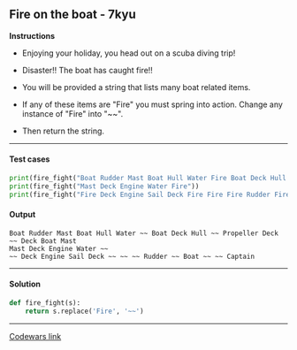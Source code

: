 ## Fire on the boat - 7kyu

**Instructions**

- Enjoying your holiday, you head out on a scuba diving trip!

- Disaster!! The boat has caught fire!!

- You will be provided a string that lists many boat related items. 

- If any of these items are "Fire" you must spring into action. Change any instance of "Fire" into "~~". 

- Then return the string.

---

#### Test cases

```python
print(fire_fight("Boat Rudder Mast Boat Hull Water Fire Boat Deck Hull Fire Propeller Deck Fire Deck Boat Mast"))
print(fire_fight("Mast Deck Engine Water Fire"))
print(fire_fight("Fire Deck Engine Sail Deck Fire Fire Fire Rudder Fire Boat Fire Fire Captain"))
```

#### Output 

```
Boat Rudder Mast Boat Hull Water ~~ Boat Deck Hull ~~ Propeller Deck ~~ Deck Boat Mast
Mast Deck Engine Water ~~
~~ Deck Engine Sail Deck ~~ ~~ ~~ Rudder ~~ Boat ~~ ~~ Captain
```

---

#### Solution

```python
def fire_fight(s):
    return s.replace('Fire', '~~')
```

---

[Codewars link](https://www.codewars.com/kata/57e8fba2f11c647abc000944/)
